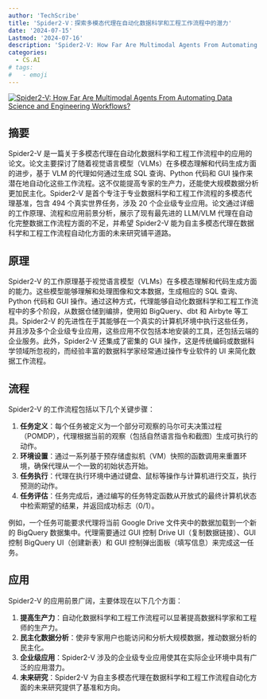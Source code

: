 ```yaml
---
author: 'TechScribe'
title: 'Spider2-V：探索多模态代理在自动化数据科学和工程工作流程中的潜力'
date: '2024-07-15'
Lastmod: '2024-07-16'
description: 'Spider2-V: How Far Are Multimodal Agents From Automating Data Science and Engineering Workflows?'
categories:
  - CS.AI
# tags:
#   - emoji
---
```


[![Spider2-V: How Far Are Multimodal Agents From Automating Data Science and Engineering Workflows?](https://arxiv-research-1301205113.cos.ap-guangzhou.myqcloud.com/images/2407.10956v1.pdf_0.jpg)](https://arxiv.org/abs/2407.10956v1)

## 摘要

Spider2-V 是一篇关于多模态代理在自动化数据科学和工程工作流程中的应用的论文。论文主要探讨了随着视觉语言模型（VLMs）在多模态理解和代码生成方面的进步，基于 VLM 的代理如何通过生成 SQL 查询、Python 代码和 GUI 操作来潜在地自动化这些工作流程。这不仅能提高专家的生产力，还能使大规模数据分析更加民主化。Spider2-V 是首个专注于专业数据科学和工程工作流程的多模态代理基准，包含 494 个真实世界任务，涉及 20 个企业级专业应用。论文通过详细的工作原理、流程和应用前景分析，展示了现有最先进的 LLM/VLM 代理在自动化完整数据工作流程方面的不足，并希望 Spider2-V 能为自主多模态代理在数据科学和工程工作流程自动化方面的未来研究铺平道路。<!--more-->

## 原理

Spider2-V 的工作原理基于视觉语言模型（VLMs）在多模态理解和代码生成方面的能力。这些模型能够理解和处理图像和文本数据，生成相应的 SQL 查询、Python 代码和 GUI 操作。通过这种方式，代理能够自动化数据科学和工程工作流程中的多个阶段，从数据仓储到编排，使用如 BigQuery、dbt 和 Airbyte 等工具。Spider2-V 的先进性在于其能够在一个真实的计算机环境中执行这些任务，并且涉及多个企业级专业应用，这些应用不仅包括本地安装的工具，还包括云端的企业服务。此外，Spider2-V 还集成了密集的 GUI 操作，这是传统编码或数据科学领域所忽视的，而经验丰富的数据科学家经常通过操作专业软件的 UI 来简化数据工作流程。

## 流程

Spider2-V 的工作流程包括以下几个关键步骤：
1. **任务定义**：每个任务被定义为一个部分可观察的马尔可夫决策过程（POMDP），代理根据当前的观察（包括自然语言指令和截图）生成可执行的动作。
2. **环境设置**：通过一系列基于预存储虚拟机（VM）快照的函数调用来重置环境，确保代理从一个一致的初始状态开始。
3. **任务执行**：代理在执行环境中通过键盘、鼠标等操作与计算机进行交互，执行预测的动作。
4. **任务评估**：任务完成后，通过编写的任务特定函数从开放式的最终计算机状态中检索期望的结果，并返回成功标志（0/1）。

例如，一个任务可能要求代理将当前 Google Drive 文件夹中的数据加载到一个新的 BigQuery 数据集中。代理需要通过 GUI 控制 Drive UI（复制数据链接）、GUI 控制 BigQuery UI（创建新表）和 GUI 控制弹出面板（填写信息）来完成这一任务。

## 应用

Spider2-V 的应用前景广阔，主要体现在以下几个方面：
1. **提高生产力**：自动化数据科学和工程工作流程可以显著提高数据科学家和工程师的生产力。
2. **民主化数据分析**：使非专家用户也能访问和分析大规模数据，推动数据分析的民主化。
3. **企业级应用**：Spider2-V 涉及的企业级专业应用使其在实际企业环境中具有广泛的应用潜力。
4. **未来研究**：Spider2-V 为自主多模态代理在数据科学和工程工作流程自动化方面的未来研究提供了基准和方向。